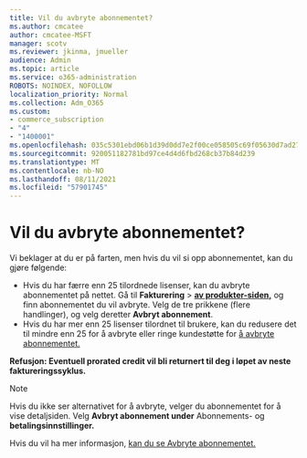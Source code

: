 ```yaml
---
title: Vil du avbryte abonnementet?
ms.author: cmcatee
author: cmcatee-MSFT
manager: scotv
ms.reviewer: jkinma, jmueller
audience: Admin
ms.topic: article
ms.service: o365-administration
ROBOTS: NOINDEX, NOFOLLOW
localization_priority: Normal
ms.collection: Adm_O365
ms.custom:
- commerce_subscription
- "4"
- "1400001"
ms.openlocfilehash: 035c5301ebd06b1d39d0dd7e2f00ce058505c69f05630d7ad27fb5476ab4ef24
ms.sourcegitcommit: 920051182781bd97ce4d4d6fbd268cb37b84d239
ms.translationtype: MT
ms.contentlocale: nb-NO
ms.lasthandoff: 08/11/2021
ms.locfileid: "57901745"
---
```

# <a name="canceling-your-subscription"></a>Vil du avbryte abonnementet?

Vi beklager at du er på farten, men hvis du vil si opp abonnementet, kan du gjøre følgende:
  
- Hvis du har færre enn 25 tilordnede lisenser, kan du avbryte abonnementet på nettet. Gå til **Fakturering** \> **[av produkter-siden,](https://go.microsoft.com/fwlink/p/?linkid=842054)** og finn abonnementet du vil avbryte. Velg de tre prikkene (flere handlinger), og velg deretter **Avbryt abonnement**.
- Hvis du har mer enn 25 lisenser tilordnet til brukere, kan du redusere det til mindre enn 25 for å avbryte eller ringe kundestøtte for [å avbryte abonnementet.](https://docs.microsoft.com/microsoft-365/business-video/get-help-support)
  
**Refusjon: Eventuell prorated credit vil bli returnert til deg i løpet av neste faktureringssyklus.**

> [!NOTE]
> Hvis du ikke ser alternativet for å avbryte, velger du abonnementet for å vise detaljsiden. Velg **Avbryt abonnement under** Abonnements- og **betalingsinnstillinger.**

Hvis du vil ha mer informasjon, [kan du se Avbryte abonnementet.](https://docs.microsoft.com/microsoft-365/commerce/subscriptions/cancel-your-subscription)

